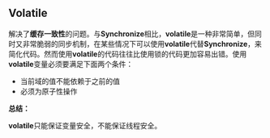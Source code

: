 ## Volatile

解决了**缓存一致性**的问题。与**Synchronize**相比，**volatile**是一种非常简单，但同时又非常脆弱的同步机制，在某些情况下可以使用**volatile**代替**Synchronize**，来简化代码。然而使用**volatile**的代码往往比使用锁的代码更加容易出错。使用**volatile**变量必须要满足下面两个条件：

- 当前域的值不能依赖于之前的值
- 必须为原子性操作

**总结：**

**volatile**只能保证变量安全，不能保证线程安全。